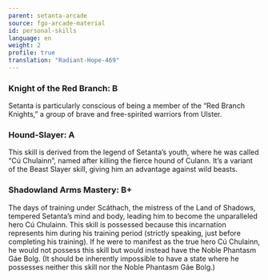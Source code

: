 ```yaml
---
parent: setanta-arcade
source: fgo-arcade-material
id: personal-skills
language: en
weight: 2
profile: true
translation: "Radiant-Hope-469"
---
```


### Knight of the Red Branch: B

Setanta is particularly conscious of being a member of the “Red Branch Knights,” a group of brave and free-spirited warriors from Ulster.

### Hound-Slayer: A

This skill is derived from the legend of Setanta’s youth, where he was called “Cú Chulainn”, named after killing the fierce hound of Culann. It’s a variant of the Beast Slayer skill, giving him an advantage against wild beasts.

### Shadowland Arms Mastery: B+

The days of training under Scáthach, the mistress of the Land of Shadows, tempered Setanta’s mind and body, leading him to become the unparalleled hero Cú Chulainn. This skill is possessed because this incarnation represents him during his training period (strictly speaking, just before completing his training). If he were to manifest as the true hero Cú Chulainn, he would not possess this skill but would instead have the Noble Phantasm Gáe Bolg. (It should be inherently impossible to have a state where he possesses neither this skill nor the Noble Phantasm Gáe Bolg.)
